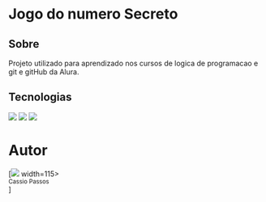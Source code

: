 <h1> Jogo do numero Secreto</h1>

<h2> Sobre </h2>

<p>Projeto utilizado para aprendizado nos cursos de logica de programacao e git e gitHub da Alura.</p>

## Tecnologias
<div>
  <img src="https://img.shields.io/badge/HTML-239120?style-for-the-badge&logo-html5&logoColor=white">
  <img src="https://img.shields.io/badge/CSS-239120?style-for-the-badge&logo-css3&logoColor=white">
  <img src="https://img.shields.io/badge/JavaScript-239120?style-for-the-badge&logo-javascript&logoColor=white">
</div>


# Autor

[<img loading="lazy" src="https://github.com/account"> width=115><br><sub>Cassio Passos</sub></br>]
